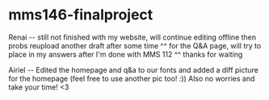 # mms146-finalproject

Renai -- still not finished with my website, will continue editing offline then probs reupload another draft after some time ^^ for the Q&A page, will try to place in my answers after I'm done with MMS 112 ^^ thanks for waiting 

Airiel -- Edited the homepage and q&a to our fonts and added a diff picture for the homepage (feel free to use another pic too! :)) Also no worries and take your time! <3 
